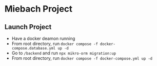 # Miebach Project
## Launch Project
- Have a docker deamon running
- From root directory, run `docker compose -f docker-compose.database.yml up -d`
- Go to `/backend` and run `npx mikro-orm migration:up`
- From root directory, run `docker compose -f docker-compose.yml up -d`
